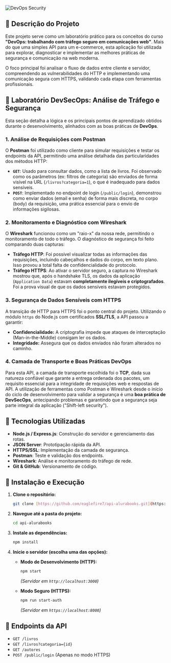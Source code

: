 ![DevOps Security](http://googleusercontent.com/image_collection/image_retrieval/3160654717550787302_0)

## 📖 Descrição do Projeto

Este projeto serve como um laboratório prático para os conceitos do curso **"DevOps: trabalhando com tráfego seguro em comunicações web"**. Mais do que uma simples API para um e-commerce, esta aplicação foi utilizada para explorar, diagnosticar e implementar as melhores práticas de segurança e comunicação na web moderna.

O foco principal foi analisar o fluxo de dados entre cliente e servidor, compreendendo as vulnerabilidades do HTTP e implementando uma comunicação segura com HTTPS, validando cada etapa com ferramentas profissionais.

## 🔬 Laboratório DevSecOps: Análise de Tráfego e Segurança

Esta seção detalha a lógica e os principais pontos de aprendizado obtidos durante o desenvolvimento, alinhados com as boas práticas de **DevOps**.

### 1. Análise de Requisições com Postman

O **Postman** foi utilizado como cliente para simular requisições e testar os endpoints da API, permitindo uma análise detalhada das particularidades dos métodos HTTP:

* **`GET`**: Usado para consultar dados, como a lista de livros. Foi observado como os parâmetros (ex: filtros de categoria) são enviados de forma visível na URL (`/livros?categoria=1`), o que é inadequado para dados sensíveis.
* **`POST`**: Implementado no endpoint de login (`/public/login`), demonstrou como enviar dados (email e senha) de forma mais discreta, no corpo (body) da requisição, uma prática essencial para o envio de informações sigilosas.

### 2. Monitoramento e Diagnóstico com Wireshark

O **Wireshark** funcionou como um "raio-x" da nossa rede, permitindo o monitoramento de todo o tráfego. O diagnóstico de segurança foi feito comparando duas capturas:
* **Tráfego HTTP**: Foi possível visualizar todas as informações das requisições, incluindo cabeçalhos e dados do corpo, em texto plano. Isso provou a total falta de confidencialidade do protocolo.
* **Tráfego HTTPS**: Ao ativar o servidor seguro, a captura no Wireshark mostrou que, após o handshake TLS, os dados da aplicação (`Application Data`) estavam **completamente ilegíveis e criptografados**. Foi a prova visual de que os dados sensíveis estavam protegidos.

### 3. Segurança de Dados Sensíveis com HTTPS

A transição de HTTP para HTTPS foi o ponto central do projeto. Utilizando o módulo `https` do Node.js com certificados **SSL/TLS**, a API passou a garantir:
* **Confidencialidade:** A criptografia impede que ataques de interceptação (Man-in-the-Middle) consigam ler os dados.
* **Integridade:** Assegura que os dados enviados não foram alterados no caminho.

### 4. Camada de Transporte e Boas Práticas DevOps

Para esta API, a camada de transporte escolhida foi o **TCP**, dada sua natureza confiável que garante a entrega ordenada dos pacotes, um requisito essencial para a integridade de requisições web e respostas de API. A utilização de ferramentas como Postman e Wireshark desde o início do ciclo de desenvolvimento para validar a segurança é uma **boa prática de DevSecOps**, antecipando problemas e garantindo que a segurança seja parte integral da aplicação ("Shift-left security").

## 🚀 Tecnologias Utilizadas

* **Node.js / Express.js**: Construção do servidor e gerenciamento das rotas.
* **JSON Server**: Prototipação rápida da API.
* **HTTPS/SSL**: Implementação da camada de segurança.
* **Postman**: Teste e validação dos endpoints.
* **Wireshark**: Análise e monitoramento do tráfego de rede.
* **Git & GitHub**: Versionamento de código.

## 🔧 Instalação e Execução

1.  **Clone o repositório:**
    ```bash
    git clone [https://github.com/eaglefire7/api-alurabooks.git](https://github.com/eaglefire7/api-alurabooks.git)
    ```
2.  **Navegue até a pasta do projeto:**
    ```bash
    cd api-alurabooks
    ```
3.  **Instale as dependências:**
    ```bash
    npm install
    ```
4.  **Inicie o servidor (escolha uma das opções):**

    * **Modo de Desenvolvimento (HTTP):**
        ```bash
        npm start
        ```
        *(Servidor em `http://localhost:3000`)*

    * **Modo Seguro (HTTPS):**
        ```bash
        npm run start-auth
        ```
        *(Servidor em `https://localhost:8000`)*

## 🔗 Endpoints da API

* `GET /livros`
* `GET /livros?categoria={id}`
* `GET /autores`
* `POST /public/login` (Apenas no modo HTTPS)